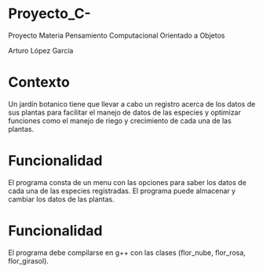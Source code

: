 # Proyecto_C-
Proyecto Materia Pensamiento Computacional Orientado a Objetos                                                                                                                         

Arturo López García

# Contexto

Un jardín botanico tiene que llevar a cabo un registro acerca de los datos de sus plantas para facilitar el manejo de datos de las especies y optimizar funciones como el manejo de riego y crecimiento de cada una de las plantas.

# Funcionalidad 

El programa consta de un menu con las opciones para saber los datos de cada una de las especies registradas.
El programa puede almacenar y cambiar los datos de las plantas.

# Funcionalidad 

El programa debe compilarse en g++ con las clases (flor_nube, flor_rosa, flor_girasol).






